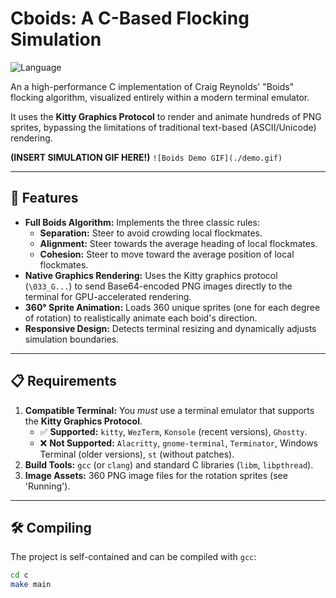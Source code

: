 # Cboids: A C-Based Flocking Simulation

![Language](https://img.shields.io/badge/Language-C-blue.svg)

An a high-performance C implementation of Craig Reynolds' "Boids" flocking algorithm, visualized entirely within a modern terminal emulator.

It uses the **Kitty Graphics Protocol** to render and animate hundreds of PNG sprites, bypassing the limitations of traditional text-based (ASCII/Unicode) rendering.

**(INSERT SIMULATION GIF HERE!)**
`![Boids Demo GIF](./demo.gif)`

---

## 🚀 Features

* **Full Boids Algorithm:** Implements the three classic rules:
    * **Separation:** Steer to avoid crowding local flockmates.
    * **Alignment:** Steer towards the average heading of local flockmates.
    * **Cohesion:** Steer to move toward the average position of local flockmates.
* **Native Graphics Rendering:** Uses the Kitty graphics protocol (`\033_G...`) to send Base64-encoded PNG images directly to the terminal for GPU-accelerated rendering.
* **360° Sprite Animation:** Loads 360 unique sprites (one for each degree of rotation) to realistically animate each boid's direction.
* **Responsive Design:** Detects terminal resizing and dynamically adjusts simulation boundaries.


---

## 📋 Requirements

1.  **Compatible Terminal:** You *must* use a terminal emulator that supports the **Kitty Graphics Protocol**.
    * ✅ **Supported:** `kitty`, `WezTerm`, `Konsole` (recent versions), `Ghostty`.
    * ❌ **Not Supported:** `Alacritty`, `gnome-terminal`, `Terminator`, Windows Terminal (older versions), `st` (without patches).
2.  **Build Tools:** `gcc` (or `clang`) and standard C libraries (`libm`, `libpthread`).
3.  **Image Assets:** 360 PNG image files for the rotation sprites (see 'Running').

---

## 🛠️ Compiling

The project is self-contained and can be compiled with `gcc`:

```bash
cd c
make main